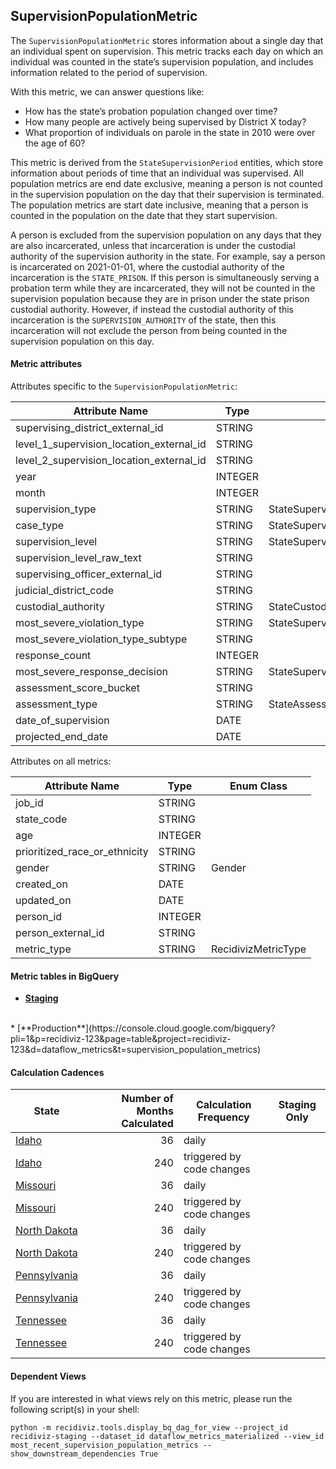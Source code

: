 ## SupervisionPopulationMetric

The `SupervisionPopulationMetric` stores information about a single day that an individual spent on supervision. This metric tracks each day on which an individual was counted in the state’s supervision population, and includes information related to the period of supervision.

With this metric, we can answer questions like:

- How has the state’s probation population changed over time?
- How many people are actively being supervised by District X today?
- What proportion of individuals on parole in the state in 2010 were over the age of 60?

This metric is derived from the `StateSupervisionPeriod` entities, which store information about periods of time that an individual was supervised. All population metrics are end date exclusive, meaning a person is not counted in the supervision population on the day that their supervision is terminated. The population metrics are start date inclusive, meaning that a person is counted in the population on the date that they start supervision.

A person is excluded from the supervision population on any days that they are also incarcerated, unless that incarceration is under the custodial authority of the supervision authority in the state. For example, say a person is incarcerated on 2021-01-01, where the custodial authority of the incarceration is the `STATE_PRISON`. If this person is simultaneously serving a probation term while they are incarcerated, they will not be counted in the supervision population because they are in prison under the state prison custodial authority. However, if instead the custodial authority of this incarceration is the `SUPERVISION_AUTHORITY` of the state, then this incarceration will not exclude the person from being counted in the supervision population on this day. 


#### Metric attributes
Attributes specific to the `SupervisionPopulationMetric`:

|           **Attribute Name**           |**Type**|             **Enum Class**              |
|----------------------------------------|--------|-----------------------------------------|
|supervising_district_external_id        |STRING  |                                         |
|level_1_supervision_location_external_id|STRING  |                                         |
|level_2_supervision_location_external_id|STRING  |                                         |
|year                                    |INTEGER |                                         |
|month                                   |INTEGER |                                         |
|supervision_type                        |STRING  |StateSupervisionPeriodSupervisionType    |
|case_type                               |STRING  |StateSupervisionCaseType                 |
|supervision_level                       |STRING  |StateSupervisionLevel                    |
|supervision_level_raw_text              |STRING  |                                         |
|supervising_officer_external_id         |STRING  |                                         |
|judicial_district_code                  |STRING  |                                         |
|custodial_authority                     |STRING  |StateCustodialAuthority                  |
|most_severe_violation_type              |STRING  |StateSupervisionViolationType            |
|most_severe_violation_type_subtype      |STRING  |                                         |
|response_count                          |INTEGER |                                         |
|most_severe_response_decision           |STRING  |StateSupervisionViolationResponseDecision|
|assessment_score_bucket                 |STRING  |                                         |
|assessment_type                         |STRING  |StateAssessmentType                      |
|date_of_supervision                     |DATE    |                                         |
|projected_end_date                      |DATE    |                                         |


Attributes on all metrics:

|     **Attribute Name**      |**Type**|  **Enum Class**   |
|-----------------------------|--------|-------------------|
|job_id                       |STRING  |                   |
|state_code                   |STRING  |                   |
|age                          |INTEGER |                   |
|prioritized_race_or_ethnicity|STRING  |                   |
|gender                       |STRING  |Gender             |
|created_on                   |DATE    |                   |
|updated_on                   |DATE    |                   |
|person_id                    |INTEGER |                   |
|person_external_id           |STRING  |                   |
|metric_type                  |STRING  |RecidivizMetricType|


#### Metric tables in BigQuery

* [**Staging**](https://console.cloud.google.com/bigquery?pli=1&p=recidiviz-staging&page=table&project=recidiviz-staging&d=dataflow_metrics&t=supervision_population_metrics)
<br/>
* [**Production**](https://console.cloud.google.com/bigquery?pli=1&p=recidiviz-123&page=table&project=recidiviz-123&d=dataflow_metrics&t=supervision_population_metrics)
<br/>

#### Calculation Cadences

|                 **State**                  |**Number of Months Calculated**|**Calculation Frequency**|**Staging Only**|
|--------------------------------------------|------------------------------:|-------------------------|----------------|
|[Idaho](../../states/idaho.md)              |                             36|daily                    |                |
|[Idaho](../../states/idaho.md)              |                            240|triggered by code changes|                |
|[Missouri](../../states/missouri.md)        |                             36|daily                    |                |
|[Missouri](../../states/missouri.md)        |                            240|triggered by code changes|                |
|[North Dakota](../../states/north_dakota.md)|                             36|daily                    |                |
|[North Dakota](../../states/north_dakota.md)|                            240|triggered by code changes|                |
|[Pennsylvania](../../states/pennsylvania.md)|                             36|daily                    |                |
|[Pennsylvania](../../states/pennsylvania.md)|                            240|triggered by code changes|                |
|[Tennessee](../../states/tennessee.md)      |                             36|daily                    |                |
|[Tennessee](../../states/tennessee.md)      |                            240|triggered by code changes|                |


#### Dependent Views

If you are interested in what views rely on this metric, please run the following script(s) in your shell:

```python -m recidiviz.tools.display_bq_dag_for_view --project_id recidiviz-staging --dataset_id dataflow_metrics_materialized --view_id most_recent_supervision_population_metrics --show_downstream_dependencies True```

